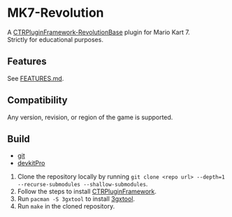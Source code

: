# MK7-Revolution
A [CTRPluginFramework-RevolutionBase](https://github.com/Anto726/CTRPluginFramework-RevolutionBase) plugin for Mario Kart 7.  
Strictly for educational purposes.

## Features
See [FEATURES.md](FEATURES.md).

## Compatibility
Any version, revision, or region of the game is supported.

## Build
- [git](https://git-scm.com/downloads)
- [devkitPro](https://github.com/devkitPro/installer/releases)

1. Clone the repository locally by running `git clone <repo url> --depth=1 --recurse-submodules --shallow-submodules`.
2. Follow the steps to install [CTRPluginFramework](https://gitlab.com/thepixellizeross/ctrpluginframework).
3. Run `pacman -S 3gxtool` to install [3gxtool](https://gitlab.com/thepixellizeross/3gxtool).
4. Run `make` in the cloned repository.